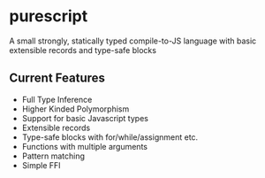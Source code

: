 purescript
==========

A small strongly, statically typed compile-to-JS language with basic extensible records and type-safe blocks

## Current Features

- Full Type Inference
- Higher Kinded Polymorphism
- Support for basic Javascript types
- Extensible records
- Type-safe blocks with for/while/assignment etc.
- Functions with multiple arguments
- Pattern matching
- Simple FFI
